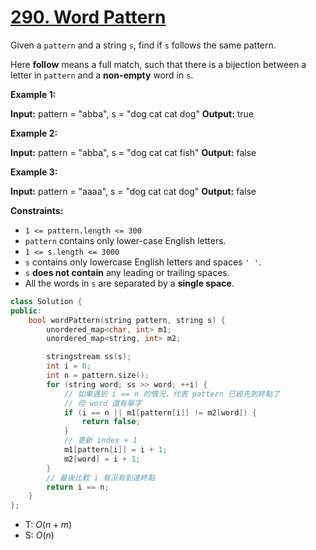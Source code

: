 # [290\. Word Pattern](https://leetcode.com/problems/word-pattern/)

Given a `pattern` and a string `s`, find if `s` follows the same pattern.

Here **follow** means a full match, such that there is a bijection between a letter in `pattern` and a **non-empty** word in `s`.

**Example 1:**

**Input:** pattern = "abba", s = "dog cat cat dog"
**Output:** true

**Example 2:**

**Input:** pattern = "abba", s = "dog cat cat fish"
**Output:** false

**Example 3:**

**Input:** pattern = "aaaa", s = "dog cat cat dog"
**Output:** false

**Constraints:**

- `1 <= pattern.length <= 300`
- `pattern` contains only lower-case English letters.
- `1 <= s.length <= 3000`
- `s` contains only lowercase English letters and spaces `' '`.
- `s` **does not contain** any leading or trailing spaces.
- All the words in `s` are separated by a **single space**.

```cpp
class Solution {
public:
    bool wordPattern(string pattern, string s) {
        unordered_map<char, int> m1;
        unordered_map<string, int> m2;

        stringstream ss(s);
        int i = 0;
        int n = pattern.size();
        for (string word; ss >> word; ++i) {
            // 如果遇到 i == n 的情況，代表 pattern 已經先到終點了
            // 但 word 還有單字
            if (i == n || m1[pattern[i]] != m2[word]) {
                return false;
            }
            // 更新 index + 1
            m1[pattern[i]] = i + 1;
            m2[word] = i + 1;
        }
        // 最後比較 i 有沒有到達終點
        return i == n;
    }
};
```

- T: $O(n + m)$
- S: $O(n)$

